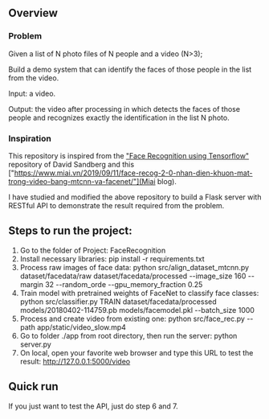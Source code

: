 ## Overview
### Problem
Given a list of N photo files of N people and a video (N>3); 

Build a demo system that can identify the faces of those people in the list from the video. 

Input: a video.

Output: the video after processing in which detects the faces of those people and recognizes exactly the identification in the list N photo.

### Inspiration
This repository is inspired from the ["Face Recognition using Tensorflow"](https://github.com/davidsandberg/facene) repository of David Sandberg and this ["https://www.miai.vn/2019/09/11/face-recog-2-0-nhan-dien-khuon-mat-trong-video-bang-mtcnn-va-facenet/"](Miai blog).

I have studied and modified the above repository to build a Flask server with RESTful API to demonstrate the result required from the problem. 

## Steps to run the project:
1. Go to the folder of Project: FaceRecognition
2. Install necessary libraries:
    pip install -r requirements.txt
3. Process raw images of face data:
    python src/align_dataset_mtcnn.py dataset/facedata/raw dataset/facedata/processed --image_size 160 --margin 32 --random_orde --gpu_memory_fraction 0.25
4. Train model with pretrained weights of FaceNet to classify face classes:
    python src/classifier.py TRAIN dataset/facedata/processed models/20180402-114759.pb models/facemodel.pkl --batch_size 1000    
5. Process and create video from existing one:
    python src/face_rec.py --path app/static/video_slow.mp4
6. Go to folder ./app from root directory, then run the server: 
    python server.py
7. On local, open your favorite web browser and type this URL to test the result:
    http://127.0.0.1:5000/video

## Quick run
If you just want to test the API, just do step 6 and 7.